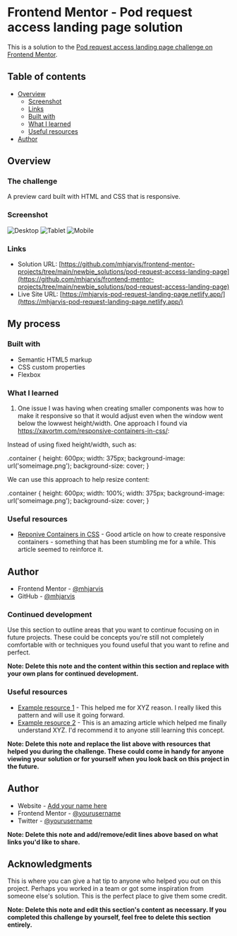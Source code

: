 # Frontend Mentor - Pod request access landing page solution

This is a solution to the [Pod request access landing page challenge on Frontend Mentor](https://www.frontendmentor.io/challenges/pod-request-access-landing-page-eyTmdkLSG).

## Table of contents

  - [Overview](#overview)
    - [Screenshot](#screenshot)
    - [Links](#links)
    - [Built with](#built-with)
    - [What I learned](#what-i-learned)
    - [Useful resources](#useful-resources)
  - [Author](#author)

## Overview

### The challenge

A preview card built with HTML and CSS that is responsive.

### Screenshot

![Desktop](./desktop.png)
![Tablet](./tablet.png)
![Mobile](./mobile.png)

### Links

- Solution URL: [https://github.com/mhjarvis/frontend-mentor-projects/tree/main/newbie_solutions/pod-request-access-landing-page](https://github.com/mhjarvis/frontend-mentor-projects/tree/main/newbie_solutions/pod-request-access-landing-page)
- Live Site URL: [https://mhjarvis-pod-request-landing-page.netlify.app/](https://mhjarvis-pod-request-landing-page.netlify.app/)

## My process

### Built with

- Semantic HTML5 markup
- CSS custom properties
- Flexbox

### What I learned

1. One issue I was having when creating smaller components was how to make it responsive so that it would adjust even when the window went below the lowwest height/width. One approach I found via https://xavortm.com/responsive-containers-in-css/:

Instead of using fixed height/width, such as:

  .container {
    height: 600px;
    width: 375px;
    background-image: url('someimage.png');
    background-size: cover;
  }

We can use this approach to help resize content: 

  .container {
    height: 600px;
    width: 100%;
    width: 375px;
    background-image: url('someimage.png');
    background-size: cover;
  }

### Useful resources

- [Reponive Containers in CSS](https://xavortm.com/responsive-containers-in-css/) - Good article on how to create responsive containers - something that has been stumbling me for a while. This article seemed to reinforce it.

## Author

- Frontend Mentor - [@mhjarvis](https://www.frontendmentor.io/profile/mhjarvis)
- GitHub - [@mhjarvis](https://github.com/mhjarvis)





















### Continued development

Use this section to outline areas that you want to continue focusing on in future projects. These could be concepts you're still not completely comfortable with or techniques you found useful that you want to refine and perfect.

**Note: Delete this note and the content within this section and replace with your own plans for continued development.**

### Useful resources

- [Example resource 1](https://www.example.com) - This helped me for XYZ reason. I really liked this pattern and will use it going forward.
- [Example resource 2](https://www.example.com) - This is an amazing article which helped me finally understand XYZ. I'd recommend it to anyone still learning this concept.

**Note: Delete this note and replace the list above with resources that helped you during the challenge. These could come in handy for anyone viewing your solution or for yourself when you look back on this project in the future.**

## Author

- Website - [Add your name here](https://www.your-site.com)
- Frontend Mentor - [@yourusername](https://www.frontendmentor.io/profile/yourusername)
- Twitter - [@yourusername](https://www.twitter.com/yourusername)

**Note: Delete this note and add/remove/edit lines above based on what links you'd like to share.**

## Acknowledgments

This is where you can give a hat tip to anyone who helped you out on this project. Perhaps you worked in a team or got some inspiration from someone else's solution. This is the perfect place to give them some credit.

**Note: Delete this note and edit this section's content as necessary. If you completed this challenge by yourself, feel free to delete this section entirely.**
